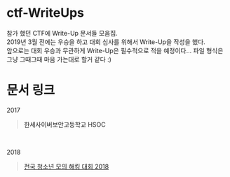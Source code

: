 # ctf-WriteUps
참가 했던 CTF에 Write-Up 문서들 모음집. <br/>
2019년 3월 전에는 우승을 하고 대회 심사를 위해서 Write-Up을 작성을 했다. <br/>
앞으로는 대회 우승과 무관하게 Write-Up은 필수적으로 적을 예정이다... 파일 형식은 그냥 그때그때 마음 가는대로 할거 같다 :) <br/>

# 문서 링크
2017
> <a herf="https://github.com/insung3511/hanseiCTF-2017"> 한세사이버보안고등학교 HSOC </a>
<br/>

2018
> <a href="https://github.com/insung3511/dimigoHack-2018"> 전국 청소년 모의 해킹 대회 2018 </a>

